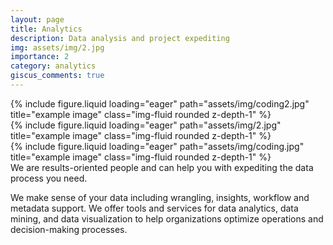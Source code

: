 ```yaml
---
layout: page
title: Analytics
description: Data analysis and project expediting
img: assets/img/2.jpg
importance: 2
category: analytics
giscus_comments: true
---
```



<div class="row">
    <div class="col-sm mt-3 mt-md-0">
        {% include figure.liquid loading="eager" path="assets/img/coding2.jpg" title="example image" class="img-fluid rounded z-depth-1" %}
    </div>
    <div class="col-sm mt-3 mt-md-0">
        {% include figure.liquid loading="eager" path="assets/img/2.jpg" title="example image" class="img-fluid rounded z-depth-1" %}
    </div>
    <div class="col-sm mt-3 mt-md-0">
        {% include figure.liquid loading="eager" path="assets/img/coding.jpg" title="example image" class="img-fluid rounded z-depth-1" %}
    </div>
</div>
<div class="caption">
    We are results-oriented people and can help you with expediting the data process you need.
</div>


We make sense of your data including wrangling, insights, workflow and metadata support. We offer tools and services for data analytics, data mining, and data visualization to help organizations optimize operations and decision-making processes. 

